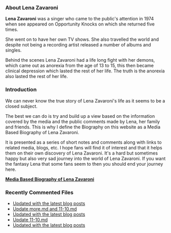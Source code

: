 ### About Lena Zavaroni

<p><strong>Lena Zavaroni</strong> was a singer who came to the public's attention in 1974 when see appeared on Opportunity Knocks on which she returned five times.</p>

<p>She went on to have her own TV shows. She also travelled the world and despite not being a recording artist released a number of albums and singles.</p>

<p>Behind the scenes Lena Zavaroni had a life long fight with her demons, which came out as anorexia from the age of 13 to 15, this then became clinical depression which lasted the rest of her life. The truth is the anorexia also lasted the rest of her life.</p>

### Introduction

<p>We can never know the true story of Lena Zavaroni's life as it seems to be a closed subject.</p>

<p>The best we can do is try and build up a view based on the information covered by the media and the public comments made by Lena, her family and friends. This is why I define the Biography on this website as a Media Based Biography of Lena Zavaroni.</p>

<p>It is presented as a series of short notes and comments along with links to related media, blogs, etc. I hope fans will find it of interest and that it helps them on their own discovery of Lena Zavaroni. It's a hard but sometimes happy but also very sad journey into the world of Lena Zavaroni. If you want the fantasy Lena that some fans seem to then you should end your journey here.</p>

<a href="https://fanzoflenazavaroni.github.io/biography/lena-zavaroni/"><strong>Media Based Biography of Lena Zavaroni</strong></a>

### Recently Commented Files

<!-- BLOG-POST-LIST:START -->
- [Updated with the latest blog posts](https://github.com/FanzOfLenaZavaroni/fanzoflenazavaroni.github.io/commit/d6c0ec0c8f04eb40ba682da3852d5605aa6842ca)
- [Update more.md and 11-10.md](https://github.com/FanzOfLenaZavaroni/fanzoflenazavaroni.github.io/commit/3f69d3558a6d6744a2ecbd420947e66d9773d2c4)
- [Updated with the latest blog posts](https://github.com/FanzOfLenaZavaroni/fanzoflenazavaroni.github.io/commit/83df5024c1f8489b43d1ee05d75036b0a3f61839)
- [Update 11-10.md](https://github.com/FanzOfLenaZavaroni/fanzoflenazavaroni.github.io/commit/ea1032e79bd91c18522b116791943b4605729e30)
- [Updated with the latest blog posts](https://github.com/FanzOfLenaZavaroni/fanzoflenazavaroni.github.io/commit/e7b06e192d08360c48e27efaaa0c183b60e02c58)
<!-- BLOG-POST-LIST:END -->
